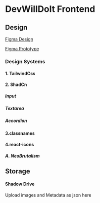 # DevWillDoIt Frontend

## Design

[Figma Design](https://www.figma.com/design/Qr0R2G6LUdSEZFLVMX48VW/Dev-will-do-it?node-id=1-2&t=mA346TO0uuv3V42s-1)

[Figma Prototype](https://www.figma.com/proto/Qr0R2G6LUdSEZFLVMX48VW/Dev-will-do-it?node-id=41-2931&t=4Z0h0LZf60W8FEKw-0&scaling=scale-down&content-scaling=fixed&page-id=1:2&starting-point-node-id=2:32)

### Design Systems

#### 1. TailwindCss

#### 2. ShadCn
##### Input
##### Textarea
##### Accordion

#### 3.classnames
#### 4.react-icons

##### A. NeoBrutalism

## Storage

#### Shadow Drive

Upload images and Metadata as json here
